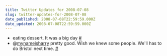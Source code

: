 ```yaml
---
title: Twitter Updates for 2008-07-08
slug: twitter-updates-for-2008-07-08
date_published: 2008-07-08T22:59:59.000Z
date_updated: 2008-07-08T22:59:59.000Z
---
```


- eating dessert. It was a big day [#](http://twitter.com/joelgoodman/statuses/853132835)
- @[mynameisharry](http://twitter.com/mynameisharry) pretty good. Wish we knew some people. We'll has to do Bristol next time. [#](http://twitter.com/joelgoodman/statuses/853151538)
